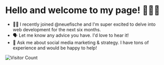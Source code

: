 # Hello and welcome to my page! 🌸✨🎉

- 👩‍🎓 I recently joined @neuefische and I'm super excited to delve into web development for the next six months.
- 🗣 Let me know any advice you have. I'd love to hear it!
- 💬 Ask me about social media marketing & strategy. I have tons of experience and would be happy to help!








![Visitor Count](https://profile-counter.glitch.me/{alinarub}/count.svg)
